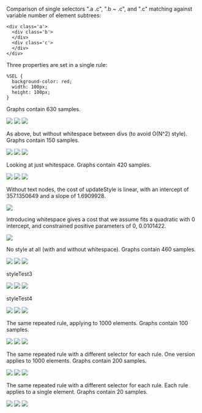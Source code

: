 Comparison of single selectors ".a .c", ".b ~ .c", and ".c" matching against variable number of element subtrees:

    <div class='a'>
      <div class='b'>
      </div>
      <div class='c'>
      </div>
    </div>

Three properties are set in a single rule:

    %SEL {
      background-color: red;
      width: 100px;
      height: 100px;
    }

Graphs contain 630 samples.

![](styleModel_files/figure-markdown_github/unnamed-chunk-2-1.png) ![](styleModel_files/figure-markdown_github/unnamed-chunk-2-2.png) ![](styleModel_files/figure-markdown_github/unnamed-chunk-2-3.png)

As above, but without whitespace between divs (to avoid O(N^2) style). Graphs contain 150 samples.

![](styleModel_files/figure-markdown_github/unnamed-chunk-4-1.png) ![](styleModel_files/figure-markdown_github/unnamed-chunk-4-2.png) ![](styleModel_files/figure-markdown_github/unnamed-chunk-4-3.png)

Looking at just whitespace. Graphs contain 420 samples.

![](styleModel_files/figure-markdown_github/unnamed-chunk-6-1.png) ![](styleModel_files/figure-markdown_github/unnamed-chunk-6-2.png) ![](styleModel_files/figure-markdown_github/unnamed-chunk-6-3.png)

Without text nodes, the cost of updateStyle is linear, with an intercept of 357.1350649 and a slope of 1.6909928.

![](styleModel_files/figure-markdown_github/unnamed-chunk-8-1.png)

Introducing whitespace gives a cost that we assume fits a quadratic with 0 intercept, and constrained positive parameters of 0, 0.0101422.

![](styleModel_files/figure-markdown_github/unnamed-chunk-9-1.png)

No style at all (with and without whitespace). Graphs contain 460 samples.

![](styleModel_files/figure-markdown_github/unnamed-chunk-11-1.png) ![](styleModel_files/figure-markdown_github/unnamed-chunk-11-2.png) ![](styleModel_files/figure-markdown_github/unnamed-chunk-11-3.png)

styleTest3

![](styleModel_files/figure-markdown_github/unnamed-chunk-13-1.png) ![](styleModel_files/figure-markdown_github/unnamed-chunk-13-2.png) ![](styleModel_files/figure-markdown_github/unnamed-chunk-13-3.png)

styleTest4

![](styleModel_files/figure-markdown_github/unnamed-chunk-15-1.png) ![](styleModel_files/figure-markdown_github/unnamed-chunk-15-2.png) ![](styleModel_files/figure-markdown_github/unnamed-chunk-15-3.png)

The same repeated rule, applying to 1000 elements. Graphs contain 100 samples.

![](styleModel_files/figure-markdown_github/unnamed-chunk-17-1.png) ![](styleModel_files/figure-markdown_github/unnamed-chunk-17-2.png) ![](styleModel_files/figure-markdown_github/unnamed-chunk-17-3.png)

The same repeated rule with a different selector for each rule. One version applies to 1000 elements. Graphs contain 200 samples.

![](styleModel_files/figure-markdown_github/unnamed-chunk-19-1.png) ![](styleModel_files/figure-markdown_github/unnamed-chunk-19-2.png) ![](styleModel_files/figure-markdown_github/unnamed-chunk-19-3.png)

The same repeated rule with a different selector for each rule. Each rule applies to a single element. Graphs contain 20 samples.

![](styleModel_files/figure-markdown_github/unnamed-chunk-21-1.png) ![](styleModel_files/figure-markdown_github/unnamed-chunk-21-2.png) ![](styleModel_files/figure-markdown_github/unnamed-chunk-21-3.png)
